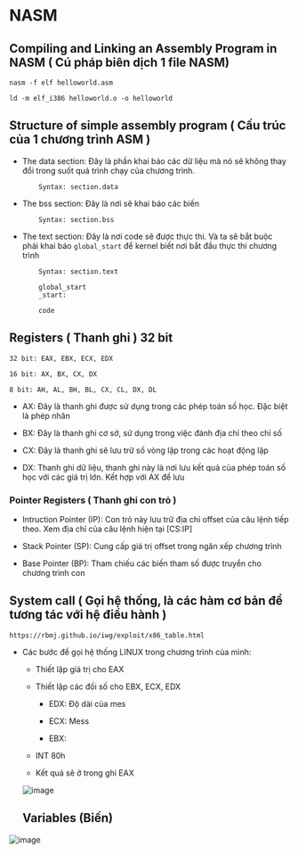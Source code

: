 # NASM

## Compiling and Linking an Assembly Program in NASM ( Cú pháp biên dịch 1 file NASM)

```
nasm -f elf helloworld.asm
```
```
ld -m elf_i386 helloworld.o -o helloworld
```
## Structure of simple assembly program ( Cấu trúc của 1 chương trình ASM )

- The data section: Đây là phần khai báo các dữ liệu mà nó sẽ không thay đổi trong suốt quá trình chạy của chương trình.

          Syntax: section.data

- The bss section:  Đây là nơi sẽ khai báo các biến

          Syntax: section.bss

- The text section: Đây là nơi code sẽ được thực thi. Và ta sẽ bắt buộc phải khai báo `global_start` để kernel biết nơi bắt đầu thực thi chương trình

          Syntax: section.text
  
          global_start
          _start:

          code
## Registers ( Thanh ghi ) 32 bit

`32 bit: EAX, EBX, ECX, EDX`

`16 bit: AX, BX, CX, DX`

`8 bit: AH, AL, BH, BL, CX, CL, DX, DL`

- AX: Đây là thanh ghi được sử dụng trong các phép toán số học. Đặc biệt là phép nhân

- BX: Đây là thanh ghi cơ sở, sử dụng trong việc đánh địa chỉ theo chỉ số

- CX: Đây là thanh ghi sẽ lưu trữ số vòng lặp trong các hoạt động lặp
  
- DX: Thanh ghi dữ liệu, thanh ghi này là nơi lưu kết quả của phép toán số học với các giá trị lớn. Kết hợp với AX để lưu

### Pointer Registers ( Thanh ghi con trỏ )

- Intruction Pointer (IP): Con trỏ này lưu trữ địa chỉ offset của câu lệnh tiếp theo. Xem địa chỉ của câu lệnh hiện tại [CS:IP]

- Stack Pointer (SP): Cung cấp giá trị offset trong ngăn xếp chương trình

- Base Pointer (BP): Tham chiếu các biến tham số được truyển cho chương trình con

## System call ( Gọi hệ thống, là các hàm cơ bản để tương tác với hệ điều hành ) 

`https://rbmj.github.io/iwg/exploit/x86_table.html`

- Các bước để gọi hệ thống LINUX trong chương trình của mình: 

  + Thiết lập giá trị cho EAX
      
  + Thiết lập các đối số cho EBX, ECX, EDX

    * EDX: Độ dài của mes
   
    * ECX: Mess
   
    * EBX:

  + INT 80h
 
  + Kết quả sẽ ở trong ghi EAX
 
  ![image](https://github.com/user-attachments/assets/2136ce22-17b1-4a29-99c2-0e24e8325b34)

  ## Variables (Biến)

  
![image](https://github.com/user-attachments/assets/05ed85f1-f151-4eeb-9d93-ad22924c5e08)





          
        
